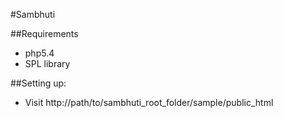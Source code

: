#Sambhuti

##Requirements
* php5.4
* SPL library

##Setting up: 
* Visit http://path/to/sambhuti_root_folder/sample/public_html
